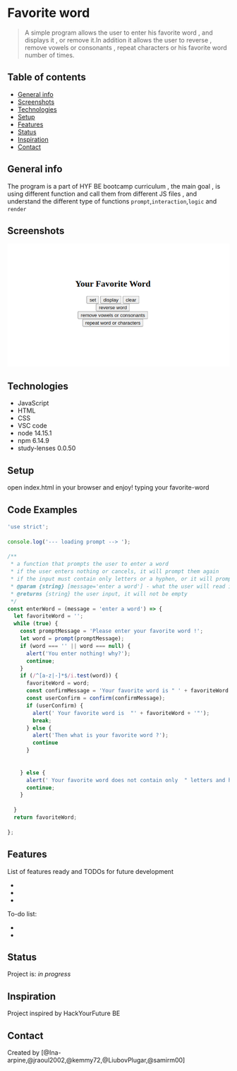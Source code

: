 # Favorite word 

> A simple program allows the user to enter his favorite word , and displays it , or remove it.In addition it allows 
the user to reverse , remove vowels or consonants , repeat characters or his favorite word number of times.

## Table of contents
* [General info](#general-info)
* [Screenshots](#screenshots)
* [Technologies](#technologies)
* [Setup](#setup)
* [Features](#features)
* [Status](#status)
* [Inspiration](#inspiration)
* [Contact](#contact)

## General info

The program is a part of HYF BE bootcamp curriculum , the main goal , is using different function and call them from different JS files , and understand the different type of functions `prompt`,`interaction`,`logic` and `render` 

## Screenshots
![Example screenshot](/img/favorite-word.png)

## Technologies
* JavaScript
* HTML
* CSS
* VSC code
* node 14.15.1
* npm 6.14.9
* study-lenses 0.0.50

## Setup
open index.html in your browser and enjoy! typing your favorite-word

## Code Examples

```js
'use strict';

console.log('--- loading prompt --> ');

/**
 * a function that prompts the user to enter a word
 * if the user enters nothing or cancels, it will prompt them again
 * if the input must contain only letters or a hyphen, or it will prompt again
 * @param {string} [message='enter a word'] - what the user will read in the prompt
 * @returns {string} the user input, it will not be empty
 */
const enterWord = (message = 'enter a word') => {
  let favoriteWord = '';
  while (true) {
    const promptMessage = 'Please enter your favorite word !';
    let word = prompt(promptMessage);
    if (word === '' || word === null) {
      alert('You enter nothing! why?');
      continue;
    }
    if (/^[a-z|-]*$/i.test(word)) {
      favoriteWord = word;
      const confirmMessage = 'Your favorite word is " ' + favoriteWord + '"    is it correct ?';
      const userConfirm = confirm(confirmMessage);
      if (userConfirm) {
        alert(' Your favorite word is  "' + favoriteWord + '"');
        break;
      } else {
        alert('Then what is your favorite word ?');
        continue
      }


    } else {
      alert(' Your favorite word does not contain only  " letters and hyphen! "');
      continue;
    }

  }
  return favoriteWord;

};
```


## Features
List of features ready and TODOs for future development

* 
* 
* 

To-do list:

* 
* 

## Status
Project is: _in progress_

## Inspiration
Project inspired by  HackYourFuture BE

## Contact
Created by [@Ina-arpine,@jraoul2002,@kemmy72,@LiubovPlugar,@samirm00] 
